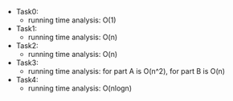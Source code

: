 - Task0:
	- running time analysis:  O(1)
- Task1:
	- running time analysis:  O(n)
- Task2:
	- running time analysis:  O(n)
- Task3:
	- running time analysis: for part A is O(n^2), for part B is O(n)
- Task4:
	- running time analysis: O(nlogn)